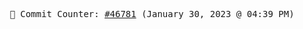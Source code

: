 <p align="center">
    <samp>
        📮 Commit Counter: <a href="https://github.com/Javascript-void0/Javascript-void0/commits/main">#46781</a> (January 30, 2023 @ 04:39 PM)
    </samp>
</p>